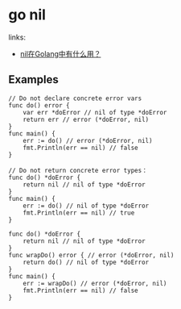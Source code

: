 # go nil

links:

- [nil在Golang中有什么用？](https://zhuanlan.zhihu.com/p/27382301)

## Examples

    // Do not declare concrete error vars
    func do() error {
        var err *doError // nil of type *doError
        return err // error (*doError, nil)
    }
    func main() {
        err := do() // error (*doError, nil)
        fmt.Println(err == nil) // false
    }

    // Do not return concrete error types：
    func do() *doError {
        return nil // nil of type *doError
    }
    func main() {
        err := do() // nil of type *doError
        fmt.Println(err == nil) // true
    }

    func do() *doError {
        return nil // nil of type *doError
    }
    func wrapDo() error { // error (*doError, nil)
        return do() // nil of type *doError
    }
    func main() {
        err := wrapDo() // error (*doError, nil)
        fmt.Println(err == nil) // false
    }
